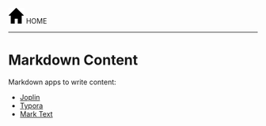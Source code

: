  
 [![Home](../img/home.png)](https://github.com/mmmarceleza/My-Learning-Tracker#my-learning-tracker) HOME

***

# Markdown Content

Markdown apps to write content:

- [Joplin](https://joplinapp.org/)
- [Typora](https://typora.io/)
- [Mark Text](https://marktext.app/)
